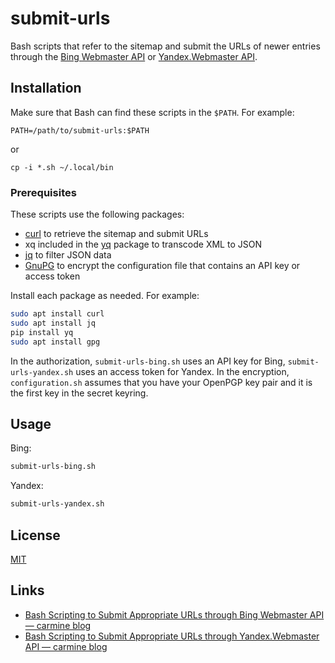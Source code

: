 # submit-urls #

Bash scripts that refer to the sitemap and submit the URLs of newer
entries through the [Bing Webmaster
API](https://docs.microsoft.com/en-us/bingwebmaster/) or
[Yandex.Webmaster API](https://yandex.com/dev/webmaster/).

## Installation ##

Make sure that Bash can find these scripts in the `$PATH`.  For
example:

``` shell
PATH=/path/to/submit-urls:$PATH
```

or

``` shell
cp -i *.sh ~/.local/bin
```

### Prerequisites ###

These scripts use the following packages:

  - [curl](https://curl.se/) to retrieve the sitemap and submit URLs
  - xq included in the [yq](https://kislyuk.github.io/yq/) package to
    transcode XML to JSON
  - [jq](https://stedolan.github.io/jq/) to filter JSON data
  - [GnuPG](https://gnupg.org/index.html) to encrypt the configuration
    file that contains an API key or access token

Install each package as needed.  For example:

```bash
sudo apt install curl
sudo apt install jq
pip install yq
sudo apt install gpg
```

In the authorization, <!-- each script --> `submit-urls-bing.sh` uses
an <!-- [ -->API key<!--
](https://docs.microsoft.com/en-us/bingwebmaster/getting-access) -->
for Bing, <!-- or --> `submit-urls-yandex.sh` uses an access token for
Yandex.  <!-- Also, <\!-- their -\-> in --> In the encryption, <!-- of
the --> <!-- configuration --> <!-- the script --> `configuration.sh`
assumes that you have <!-- already generated --> your OpenPGP key pair
and it is the first key <!-- found --> in the secret keyring.  <!--
can specify yourself as the recipient. -->

## Usage ##

Bing:

```bash
submit-urls-bing.sh
```

Yandex:

```bash
submit-urls-yandex.sh
```

## License ##

[MIT](LICENSE)

## Links ##

  - [Bash Scripting to Submit Appropriate URLs through Bing Webmaster API &#8212; carmine blog](https://carmine560.blogspot.com/2020/12/bash-scripting-to-submit-urls-through.html)
  - [Bash Scripting to Submit Appropriate URLs through Yandex.Webmaster API &#8212; carmine blog](https://carmine560.blogspot.com/2021/04/bash-scripting-to-submit-appropriate.html)
